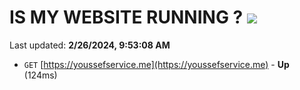 # IS MY WEBSITE RUNNING ? [![](https://img.shields.io/static/v1?label=Sponsor&message=%E2%9D%A4&logo=GitHub&color=%23fe8e86)](https://github.com/sponsors/<username>)

Last updated: **2/26/2024, 9:53:08 AM**

- `GET` [https://youssefservice.me](https://youssefservice.me) - **Up** (124ms)
